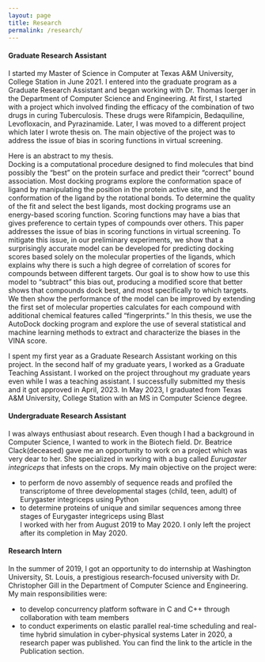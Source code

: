 ```yaml
---
layout: page
title: Research
permalink: /research/
---
```


#### Graduate Research Assistant 
I started my Master of Science in Computer at Texas A&M University, College Station in June 2021. I entered into the graduate program as a Graduate Research Assistant and began working with Dr. Thomas Ioerger in the Department of Computer Science and Engineering. At first, I started with a project which involved finding the efficacy of the combination of two drugs in curing Tuberculosis. These drugs were Rifampicin, Bedaquiline, Levofloxacin, and Pyrazinamide. Later, I was moved to a different project which later I wrote thesis on. The main objective of the project was to address the issue of bias in scoring functions in virtual screening. 

Here is an abstract to my thesis.   <br>
Docking is a computational procedure designed to find molecules that bind possibly the “best” on the protein surface and predict their “correct” bound association. Most docking programs explore the conformation space of ligand by manipulating the position in the protein active site, and the conformation of the ligand by the rotational bonds. To determine the quality of the fit and select the best ligands, most docking programs use an energy-based scoring function. Scoring functions may have a bias that gives preference to certain types of compounds over others. This paper addresses the issue of bias in scoring functions in virtual screening. To mitigate this issue, in our preliminary experiments, we show that a surprisingly accurate model can be developed for predicting docking scores based solely on the molecular properties of the ligands, which explains why there is such a high degree of correlation of scores for compounds between different targets. Our goal is to show how to use this model to “subtract” this bias out, producing a modified score that better shows that compounds dock best, and most specifically to which targets. We then show the performance of the model can be improved by extending the first set of molecular properties calculates for each compound with additional chemical features called “fingerprints.” In this thesis, we use the AutoDock docking program and explore the use of several statistical and machine learning methods to extract and characterize the biases in the VINA score. 

I spent my first year as a Graduate Research Assistant working on this project. In the second half of my graduate years, I worked as a Graduate Teaching Assistant. I worked on the project throughout my graduate years even while I was a teaching assistant. I successfully submitted my thesis and it got approved in April, 2023. In May 2023, I graduated from Texas A&M University, College Station with an MS in Computer Science degree.

#### Undergraduate Research Assistant

I was always enthusiast about research. Even though I had a background in Computer Science, I wanted to work in the Biotech field. Dr. Beatrice Clack(deceased) gave me an opportunity to work on a project which was very dear to her. She specialized in working with a bug called *Eurugaster integriceps* that infests on the crops. My main objective on the project were:
- to perform de novo assembly of sequence reads and profiled the transcriptome of three developmental stages (child, teen, adult) of Eurygaster integriceps using Python
- to determine proteins of unique and similar sequences among three stages of Eurygaster integriceps using Blast    <br>
I worked with her from August 2019 to May 2020. I only left the project after its completion in May 2020.

#### Research Intern 

In the summer of 2019, I got an opportunity to do internship at Washington University, St. Louis, a prestigious research-focused university with Dr. Christopher Gill in the Department of Computer Science and Engineering. My main responsibilities were:
- to develop concurrency platform software in C and C++ through collaboration with team members
- to conduct experiments on elastic parallel real-time scheduling and real-time hybrid simulation in cyber-physical systems
Later in 2020, a research paper was published. You can find the link to the article in the Publication section.
